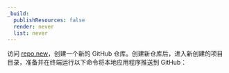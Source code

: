 ```yaml
---
_build:
  publishResources: false
  render: never
  list: never
---
```


访问 [repo.new](https://repo.new)，创建一个新的 GitHub 仓库。创建新仓库后，进入新创建的项目目录，准备并在终端运行以下命令将本地应用程序推送到 GitHub：